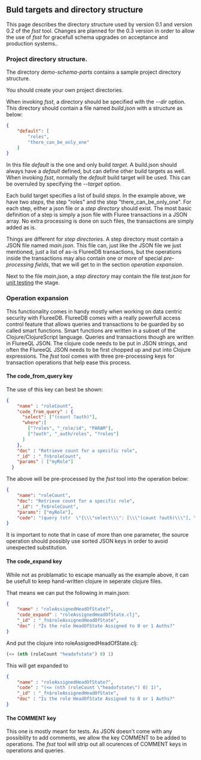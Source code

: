## Buld targets and directory structure

This page describes the directory structure used by version 0.1 and version 0.2 of the *fsst* tool. Changes are planned for the 0.3 version in order to allow the use of *fsst* for gracefull schema upgrades on acceptance and production systems..

### Project directory structure.

The directory *demo-schema-parts* contains a sample project directory structure. 

You should create your own project directories.

When invoking *fsst*, a directory should be specified with the *--dir* option. This directory should contain a file named *build.json* with a structure as below:

```json
{
    "default": [
        "roles",
        "there_can_be_only_one"
    ]
}
```

In this file *default* is the one and only build *target*. A build.json should always have a *default* defined, but can define other build targets as well. When invoking *fsst*, normally the *default* build target will be used. This can be overruled by specifying the *--target* option.

Each build target specifies a list of build *steps*. In the example above, we have two *steps*, the step "roles" and the step "there\_can\_be\_only\_one". For each step, either a json file or a *step directory* should exist. The most basic definition of a step is simply a json file with Fluree transactions in a JSON array. No extra processing is done on such files, the transactions are simply added as is.

Things are different for *step directories*. A step directory must contain a JSON file named *main.json*. This file can, just like the JSON file we just mentioned, just a list of as-is FlureeDB transactions, but the operations inside the transactions may also contain one or more of special *pre-processing fields*, that we will get to in the section *operation expansion*. 

Next to the file *main.json*, a *step directory* may contain the file *test.json* for [unit testing](unittest.MD) the stage.

### Operation expansion

This functionality comes in handy mostly when working on data centric security with FlureeDB. FlureeDB comes with a really powerfull access control feature that allows queries and transactions to be guarded by so called smart functions. Smart functions are written in a subset of the Clojure/ClojureScript language. Queries and transactions though are written in FlureeQL JSON. The clojure code needs to be put in JSON strings, and often the FlureeQL JSON needs to be first chopped up and put into Clojure expressions. The *fsst* tool comes with three pre-processing keys for transaction operations that help ease this process.

#### The code\_from\_query key

The use of this key can best be shown:
```json
{
    "name" : "roleCount",
    "code_from_query" : {
      "select": ["(count ?auth)"],
      "where":[
        ["?roles", "_role/id", "PARAM"],
        ["?auth", "_auth/roles", "?roles"]
      ]
    },
    "doc" : "Retrieve count for a specific role",
    "_id" : "_fn$roleCount",
    "params" : ["myRole"]
  }
```
The above will be pre-processed by the *fsst* tool into the operation below:
```json
{
    "name": "roleCount",
    "doc": "Retrieve count for a specific role",
    "_id": "_fn$roleCount",
    "params": ["myRole"],
    "code": "(query (str  \"{\\\"select\\\": [\\\"(count ?auth)\\\"], \\\"where\\\": [[\\\"?roles\\\", \\\"_role/id\\\", \\\"\" myRole \"\\\"], [\\\"?auth\\\", \\\"_auth/roles\\\", \\\"?roles\\\"]]}\" ) )"
}
```
It is important to note that in case of more than one parameter, the source operation should possibly use sorted JSON keys in order to avoid unexpected substitution. 

#### The code\_expand key

While not as problamatic to escape manually as the example above, it can be usefull to keep hand-written clojure in seperate clojure files.

That means we can put the following in main.json:
```json
{
    "name" : "roleAssignedHeadOfState?",
    "code_expand" : "roleAssignedHeadOfState.clj",
    "_id" : "_fn$roleAssignedHeadOfState",
    "doc" : "Is the role HeadOfState Assigned to 0 or 1 Auths?"
}
```
And put the clojure into roleAssignedHeadOfState.clj:
```lisp
(<= (nth (roleCount "headofstate") 0) 1)
```
This will get expanded to
```json
{
    "name" : "roleAssignedHeadOfState?",
    "code" : "(<= (nth (roleCount \"headofstate\") 0) 1)",
    "_id" : "_fn$roleAssignedHeadOfState",
    "doc" : "Is the role HeadOfState Assigned to 0 or 1 Auths?"
}
```
#### The COMMENT key

This one is mostly meant for tests. As JSON doesn't come with any possibility to add comments, we allow the key COMMENT
to be added to operations. The *fsst* tool will strip out all ocurences of COMMENT keys in operations and queries.


